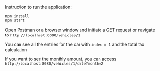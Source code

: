 Instruction to run the application:

```bash
npm install
npm start
```

Open Postman or a browser window and initiate a GET request or navigate to `http://localhost:8080/vehicles/1`

You can see all the entries for the car with `index = 1` and the total tax calculation

If you want to see the monthly amount, you can access `http://localhost:8080/vehicles/1/date?month=2`

